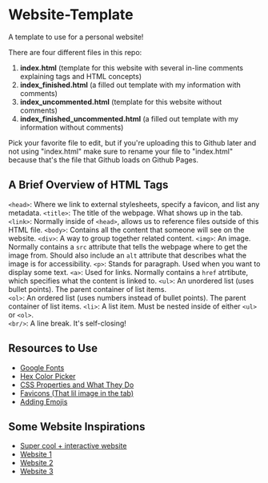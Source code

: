# Website-Template
A template to use for a personal website! 

There are four different files in this repo: 
1. **index.html** (template for this website with several in-line comments explaining tags and HTML concepts)
2. **index_finished.html** (a filled out template with my information with comments)
3. **index_uncommented.html** (template for this website without comments)
4. **index_finished_uncommented.html** (a filled out template with my information without comments)

Pick your favorite file to edit, but if you're uploading this to Github later and not using "index.html" make sure to rename your file to "index.html" because that's the file that Github loads on Github Pages.

## A Brief Overview of HTML Tags
`<head>`: Where we link to external stylesheets, specify a favicon, and list any metadata.
`<title>`: The title of the webpage. What shows up in the tab.
`<link>`: Normally inside of `<head>`, allows us to reference files outside of this HTML file.
`<body>`: Contains all the content that someone will see on the website.
`<div>`: A way to group together related content.
`<img>`: An image. Normally contains a `src` attribute that tells the webpage where to get the image from. Should also include an `alt` attribute that describes what the image is for accessibility.
`<p>`: Stands for paragraph. Used when you want to display some text.
`<a>`: Used for links. Normally contains a `href` atrtibute, which specifies what the content is linked to.
`<ul>`: An unordered list (uses bullet points). The parent container of list items.  
`<ol>`: An ordered list (uses numbers instead of bullet points). The parent container of list items.
`<li>`: A list item. Must be nested inside of either `<ul>` or `<ol>`.	
`<br/>`: A line break. It's self-closing!

## Resources to Use 
* [Google Fonts](https://fonts.google.com/)
* [Hex Color Picker](http://uicolor.xyz/#/hex-to-ui)
* [CSS Properties and What They Do](https://www.w3schools.com/cssref/)
* [Favicons (That lil image in the tab)](https://www.freefavicon.com/freefavicons/objects/)
* [Adding Emojis](https://afeld.github.io/emoji-css/)

## Some Website Inspirations
* [Super cool + interactive website](http://www.rleonardi.com/interactive-resume/)
* [Website 1](http://www.ryan-hwang.com/about.php)
* [Website 2](http://sergiopedercini.com/)
* [Website 3](http://www.goslingo.com/)

